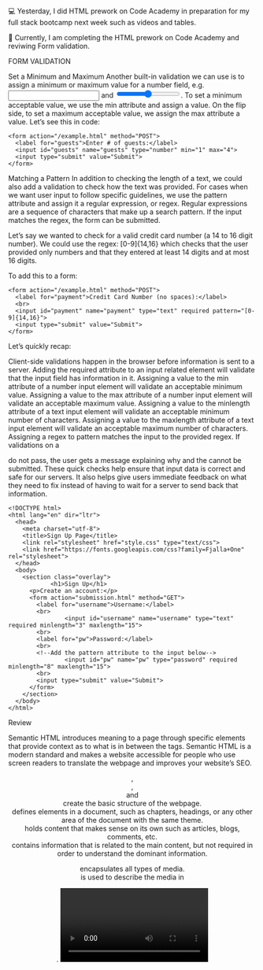 💻 Yesterday, I did HTML prework on Code Academy in preparation for my full stack bootcamp next week such as videos and tables.

📖 Currently, I am completing the HTML prework on Code Academy and reviwing Form validation.

FORM VALIDATION

Set a Minimum and Maximum
Another built-in validation we can use is to assign a minimum or maximum value for a number field, e.g. <input type="number"> and <input type="range">. To set a minimum acceptable value, we use the min attribute and assign a value. On the flip side, to set a maximum acceptable value, we assign the max attribute a value. Let’s see this in code:

```
<form action="/example.html" method="POST">
  <label for="guests">Enter # of guests:</label>
  <input id="guests" name="guests" type="number" min="1" max="4">
  <input type="submit" value="Submit">
</form>
```

Matching a Pattern
In addition to checking the length of a text, we could also add a validation to check how the text was provided. For cases when we want user input to follow specific guidelines, we use the pattern attribute and assign it a regular expression, or regex. Regular expressions are a sequence of characters that make up a search pattern. If the input matches the regex, the form can be submitted.

Let’s say we wanted to check for a valid credit card number (a 14 to 16 digit number). We could use the regex: [0-9]{14,16} which checks that the user provided only numbers and that they entered at least 14 digits and at most 16 digits.

To add this to a form:

```
<form action="/example.html" method="POST">
  <label for="payment">Credit Card Number (no spaces):</label>
  <br>
  <input id="payment" name="payment" type="text" required pattern="[0-9]{14,16}">
  <input type="submit" value="Submit">
</form>
```

Let’s quickly recap:

Client-side validations happen in the browser before information is sent to a server.
Adding the required attribute to an input related element will validate that the input field has information in it.
Assigning a value to the min attribute of a number input element will validate an acceptable minimum value.
Assigning a value to the max attribute of a number input element will validate an acceptable maximum value.
Assigning a value to the minlength attribute of a text input element will validate an acceptable minimum number of characters.
Assigning a value to the maxlength attribute of a text input element will validate an acceptable maximum number of characters.
Assigning a regex to pattern matches the input to the provided regex.
If validations on a <form> do not pass, the user gets a message explaining why and the <form> cannot be submitted.
These quick checks help ensure that input data is correct and safe for our servers. It also helps give users immediate feedback on what they need to fix instead of having to wait for a server to send back that information.

```
<!DOCTYPE html>
<html lang="en" dir="ltr">
  <head>
    <meta charset="utf-8">
    <title>Sign Up Page</title>
    <link rel="stylesheet" href="style.css" type="text/css">
    <link href="https://fonts.googleapis.com/css?family=Fjalla+One" rel="stylesheet">
  </head>
  <body>
    <section class="overlay">
			<h1>Sign Up</h1>
      <p>Create an account:</p>
      <form action="submission.html" method="GET">
        <label for="username">Username:</label>
        <br>
				<input id="username" name="username" type="text" required minlength="3" maxlength="15">
        <br>
        <label for="pw">Password:</label>
        <br>
        <!--Add the pattern attribute to the input below-->
				<input id="pw" name="pw" type="password" required minlength="8" maxlength="15">
        <br>
        <input type="submit" value="Submit">
      </form>
    </section>
  </body>
</html>
```
Review

Semantic HTML introduces meaning to a page through specific elements that provide context as to what is in between the tags.
Semantic HTML is a modern standard and makes a website accessible for people who use screen readers to translate the webpage and improves your website’s SEO.
<header>, <nav> , <main> and <footer> create the basic structure of the webpage.
<section> defines elements in a document, such as chapters, headings, or any other area of the document with the same theme.
<article> holds content that makes sense on its own such as articles, blogs, comments, etc.
<aside> contains information that is related to the main content, but not required in order to understand the dominant information.
<figure> encapsulates all types of media.
<figcaption> is used to describe the media in <figure>.
<video>, <embed>, and <audio> elements are used for media files.


🎯 My goal is to complete the prep work today.
